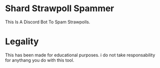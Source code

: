 # Shard Strawpoll Spammer
This Is A Discord Bot To Spam Strawpolls.

# Legality
This has been made for educational purposes. i do not take responsability for anythang you do with this tool.
